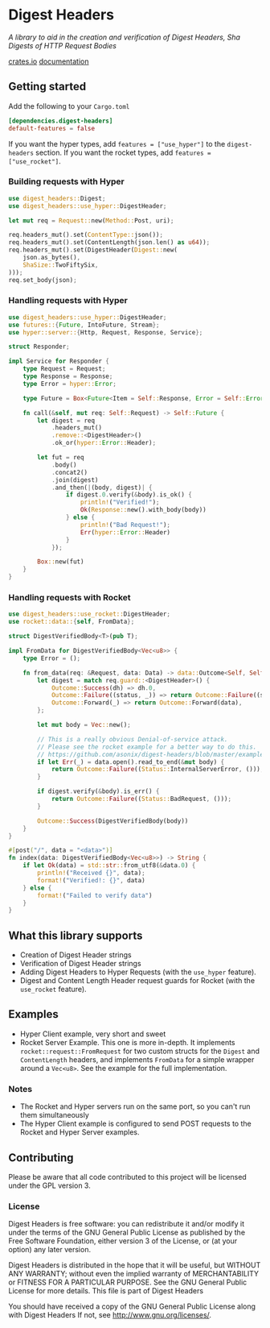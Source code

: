 # Digest Headers
_A library to aid in the creation and verification of Digest Headers, Sha Digests of HTTP Request
Bodies_

[crates.io](https://crates.io/crates/digest-headers) [documentation](https://asonix.github.io/digest-headers/digest_headers/index.html)

## Getting started
Add the following to your `Cargo.toml`
```toml
[dependencies.digest-headers]
default-features = false
```

If you want the hyper types, add `features = ["use_hyper"]` to the `digest-headers` section. If you
want the rocket types, add `features = ["use_rocket"]`.

### Building requests with Hyper
```rust
use digest_headers::Digest;
use digest_headers::use_hyper::DigestHeader;

let mut req = Request::new(Method::Post, uri);

req.headers_mut().set(ContentType::json());
req.headers_mut().set(ContentLength(json.len() as u64));
req.headers_mut().set(DigestHeader(Digest::new(
    json.as_bytes(),
    ShaSize::TwoFiftySix,
)));
req.set_body(json);
```
### Handling requests with Hyper
```rust
use digest_headers::use_hyper::DigestHeader;
use futures::{Future, IntoFuture, Stream};
use hyper::server::{Http, Request, Response, Service};

struct Responder;

impl Service for Responder {
    type Request = Request;
    type Response = Response;
    type Error = hyper::Error;

    type Future = Box<Future<Item = Self::Response, Error = Self::Error>>;

    fn call(&self, mut req: Self::Request) -> Self::Future {
        let digest = req
            .headers_mut()
            .remove::<DigestHeader>()
            .ok_or(hyper::Error::Header);

        let fut = req
            .body()
            .concat2()
            .join(digest)
            .and_then(|(body, digest)| {
                if digest.0.verify(&body).is_ok() {
                    println!("Verified!");
                    Ok(Response::new().with_body(body))
                } else {
                    println!("Bad Request!");
                    Err(hyper::Error::Header)
                }
            });

        Box::new(fut)
    }
}
```
### Handling requests with Rocket
```rust
use digest_headers::use_rocket::DigestHeader;
use rocket::data::{self, FromData};

struct DigestVerifiedBody<T>(pub T);

impl FromData for DigestVerifiedBody<Vec<u8>> {
    type Error = ();

    fn from_data(req: &Request, data: Data) -> data::Outcome<Self, Self::Error> {
        let digest = match req.guard::<DigestHeader>() {
            Outcome::Success(dh) => dh.0,
            Outcome::Failure((status, _)) => return Outcome::Failure((status, ())),
            Outcome::Forward(_) => return Outcome::Forward(data),
        };

        let mut body = Vec::new();

        // This is a really obvious Denial-of-service attack.
        // Please see the rocket example for a better way to do this.
        // https://github.com/asonix/digest-headers/blob/master/examples/rocket.rs
        if let Err(_) = data.open().read_to_end(&mut body) {
            return Outcome::Failure((Status::InternalServerError, ()));
        }

        if digest.verify(&body).is_err() {
            return Outcome::Failure((Status::BadRequest, ()));
        }

        Outcome::Success(DigestVerifiedBody(body))
    }
}

#[post("/", data = "<data>")]
fn index(data: DigestVerifiedBody<Vec<u8>>) -> String {
    if let Ok(data) = std::str::from_utf8(&data.0) {
        println!("Received {}", data);
        format!("Verified!: {}", data)
    } else {
        format!("Failed to verify data")
    }
}
```

## What this library supports
 - Creation of Digest Header strings
 - Verification of Digest Header strings
 - Adding Digest Headers to Hyper Requests (with the `use_hyper` feature).
 - Digest and Content Length Header request guards for Rocket (with the `use_rocket` feature).

## Examples
 - Hyper Client example, very short and sweet
 - Rocket Server Example. This one is more in-depth. It implements `rocket::request::FromRequest`
   for two custom structs for the `Digest` and `ContentLength` headers, and implements `FromData`
   for a simple wrapper around a `Vec<u8>`. See the example for the full implementation.

### Notes
 - The Rocket and Hyper servers run on the same port, so you can't run them simultaneously
 - The Hyper Client example is configured to send POST requests to the Rocket and Hyper Server examples.

## Contributing
Please be aware that all code contributed to this project will be licensed under the GPL version 3.

### License
Digest Headers is free software: you can redistribute it and/or modify it under the terms of the GNU General Public License as published by the Free Software Foundation, either version 3 of the License, or (at your option) any later version.

Digest Headers is distributed in the hope that it will be useful, but WITHOUT ANY WARRANTY; without even the implied warranty of MERCHANTABILITY or FITNESS FOR A PARTICULAR PURPOSE. See the GNU General Public License for more details. This file is part of Digest Headers

You should have received a copy of the GNU General Public License along with Digest Headers If not, see http://www.gnu.org/licenses/.
